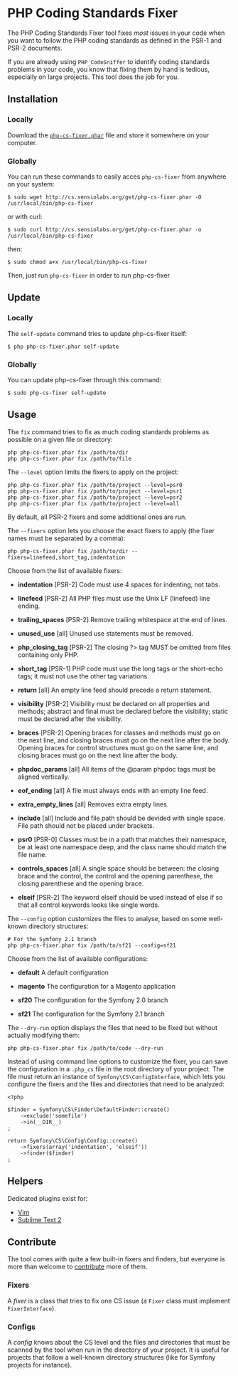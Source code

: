 PHP Coding Standards Fixer
==========================

The PHP Coding Standards Fixer tool fixes *most* issues in your code when you
want to follow the PHP coding standards as defined in the PSR-1 and PSR-2
documents.

If you are already using `PHP_CodeSniffer` to identify coding standards
problems in your code, you know that fixing them by hand is tedious,
especially on large projects. This tool does the job for you.

Installation
------------

### Locally

Download the
[`php-cs-fixer.phar`](http://cs.sensiolabs.org/get/php-cs-fixer.phar) file and
store it somewhere on your computer.

### Globally

You can run these commands to easily acces `php-cs-fixer` from anywhere on your system:

    $ sudo wget http://cs.sensiolabs.org/get/php-cs-fixer.phar -O /usr/local/bin/php-cs-fixer

or with curl:

    $ sudo curl http://cs.sensiolabs.org/get/php-cs-fixer.phar -o /usr/local/bin/php-cs-fixer

then:

    $ sudo chmod a+x /usr/local/bin/php-cs-fixer

Then, just run `php-cs-fixer` in order to run php-cs-fixer

Update
------

### Locally

The `self-update` command tries to update php-cs-fixer itself:

    $ php php-cs-fixer.phar self-update

### Globally

You can update php-cs-fixer through this command:

    $ sudo php-cs-fixer self-update

Usage
-----

The `fix` command tries to fix as much coding standards
problems as possible on a given file or directory:

    php php-cs-fixer.phar fix /path/to/dir
    php php-cs-fixer.phar fix /path/to/file

The `--level` option limits the fixers to apply on the
project:

    php php-cs-fixer.phar fix /path/to/project --level=psr0
    php php-cs-fixer.phar fix /path/to/project --level=psr1
    php php-cs-fixer.phar fix /path/to/project --level=psr2
    php php-cs-fixer.phar fix /path/to/project --level=all

By default, all PSR-2 fixers and some additional ones are run.

The `--fixers` option lets you choose the exact fixers to
apply (the fixer names must be separated by a comma):

    php php-cs-fixer.phar fix /path/to/dir --fixers=linefeed,short_tag,indentation

Choose from the list of available fixers:

 * **indentation**       [PSR-2] Code must use 4 spaces for indenting, not tabs.

 * **linefeed**          [PSR-2] All PHP files must use the Unix LF (linefeed)
                     line ending.

 * **trailing_spaces**   [PSR-2] Remove trailing whitespace at the end of lines.

 * **unused_use**        [all] Unused use statements must be removed.

 * **php_closing_tag**   [PSR-2] The closing ?> tag MUST be omitted from files
                     containing only PHP.

 * **short_tag**         [PSR-1] PHP code must use the long <?php ?> tags or the
                     short-echo <?= ?> tags; it must not use the other tag
                     variations.

 * **return**            [all] An empty line feed should precede a return
                     statement.

 * **visibility**        [PSR-2] Visibility must be declared on all properties
                     and methods; abstract and final must be declared before
                     the visibility; static must be declared after the
                     visibility.

 * **braces**            [PSR-2] Opening braces for classes and methods must go
                     on the next line, and closing braces must go on the
                     next line after the body. Opening braces for control
                     structures must go on the same line, and closing braces
                     must go on the next line after the body.

 * **phpdoc_params**     [all] All items of the @param phpdoc tags must be
                     aligned vertically.

 * **eof_ending**        [all] A file must always ends with an empty line feed.

 * **extra_empty_lines** [all] Removes extra empty lines.

 * **include**           [all] Include and file path should be devided with
                     single space. File path should not be placed under
                     brackets.

 * **psr0**              [PSR-0] Classes must be in a path that matches their
                     namespace, be at least one namespace deep, and the
                     class name should match the file name.

 * **controls_spaces**   [all] A single space should be between: the closing
                     brace and the control, the control and the opening
                     parenthese, the closing parenthese and the opening
                     brace.

 * **elseif**            [PSR-2] The keyword elseif should be used instead of
                     else if so that all control keywords looks like single
                     words.


The `--config` option customizes the files to analyse, based
on some well-known directory structures:

    # For the Symfony 2.1 branch
    php php-cs-fixer.phar fix /path/to/sf21 --config=sf21

Choose from the list of available configurations:

 * **default** A default configuration

 * **magento** The configuration for a Magento application

 * **sf20**    The configuration for the Symfony 2.0 branch

 * **sf21**    The configuration for the Symfony 2.1 branch

The `--dry-run` option displays the files that need to be
fixed but without actually modifying them:

    php php-cs-fixer.phar fix /path/to/code --dry-run

Instead of using command line options to customize the fixer, you can save the
configuration in a `.php_cs` file in the root directory of
your project. The file must return an instance of
`Symfony\CS\ConfigInterface`, which lets you configure the fixers and the
files and directories that need to be analyzed:

    <?php

    $finder = Symfony\CS\Finder\DefaultFinder::create()
        ->exclude('somefile')
        ->in(__DIR__)
    ;

    return Symfony\CS\Config\Config::create()
        ->fixers(array('indentation', 'elseif'))
        ->finder($finder)
    ;

Helpers
-------

Dedicated plugins exist for:

* [Vim](https://github.com/stephpy/vim-php-cs-fixer)
* [Sublime Text 2](https://github.com/benmatselby/sublime-phpcs)

Contribute
----------

The tool comes with quite a few built-in fixers and finders, but everyone is
more than welcome to [contribute](https://github.com/fabpot/php-cs-fixer) more
of them.

### Fixers

A *fixer* is a class that tries to fix one CS issue (a `Fixer` class must
implement `FixerInterface`).

### Configs

A *config* knows about the CS level and the files and directories that must be
scanned by the tool when run in the directory of your project. It is useful
for projects that follow a well-known directory structures (like for Symfony
projects for instance).
